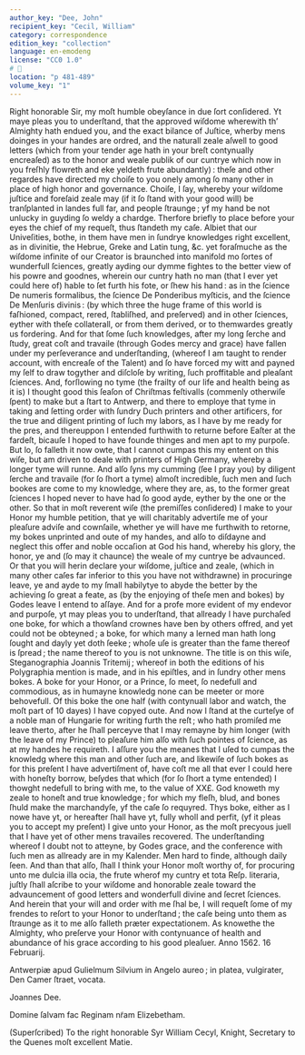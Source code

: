 ```yaml
---
author_key: "Dee, John"
recipient_key: "Cecil, William"
category: correspondence
edition_key: "collection"
language: en-emodeng
license: "CC0 1.0"
# 🤷
location: "p 481-489"
volume_key: "1"
---
```

Right honorable Sir, my moſt
humble obeyſance in due ſort
conſidered. Yt maye pleas you to
underſtand, that the approved wiſdome
wherewith th’ Almighty hath endued
you, and the exact bilance of Juſtice,
wherby mens doinges in your handes
are ordred, and the naturall zeale
aſwell to good letters (which from
your tender age hath in your breſt
contynually encreaſed) as to the
honor and weale publik of our cuntrye
which now in you freſhly flowreth
and eke yeldeth frute abundantly) :
theſe and other regardes have directed
my choiſe to you onely among ſo
many other in place of high honor
and governance. Choiſe, I ſay,
whereby your wiſdome juſtice and
foreſaid zeale may (if it ſo ſtand with
your good will) be tranſplanted in
landes full far, and people ſtraunge ;
yf my hand be not unlucky in
guyding ſo weldy a chardge. Therfore
briefly to place before your eyes the
chief of my requeſt, thus ſtandeth
my caſe. Albiet that our
Univeſities, bothe, in them have men in
ſundrye knowledges right excellent,
as in divinitie, the Hebrue, Greke
and Latin tung, &c. yet foraſmuche
as the wiſdome infinite of our
Creator is braunched into manifold mo
ſortes of wunderfull ſciences, greatly
ayding our dymme fightes to the
better view of his powre and goodnes,
wherein our cuntry hath no man (that
I ever yet could here of) hable to ſet
furth his fote, or ſhew his hand : as
in the ſcience De numeris formalibus,
the ſcience De Ponderibus myſticis,
and the ſcience De Menſuris divinis :
(by which three the huge frame of
this world is faſhioned, compact,
rered, ſtabliſhed, and preſerved) and
in other ſciences, eyther with theſe
collaterall, or from them derived, or
to themwardes greatly us fordering.
And for that ſome ſuch knowledges,
after my long ſerche and ſtudy, great
coſt and travaile (through Godes
mercy and grace) have fallen under
my perſeverance and underſtanding,
(whereof I am taught to render
account, with encreaſe of the Talent)
and ſo have forced my witt and
payned my ſelf to draw togyther and
diſcloſe by writing, ſuch proffitable
and pleaſant ſciences. And,
forſlowing no tyme (the frailty of our life
and health being as it is) I thought good
this ſeaſon of Chriſtmas
feſtivalls (commenly otherwiſe ſpent) to
make but a ſtart to Antwerp, and
there to employe that tyme in taking
and ſetting order with ſundry Duch
printers and other artificers, for the
true and diligent printing of ſuch my
labors, as I have by me ready for the
pres, and thereuppon I entended
furthwith to returne before Eaſter at
the fardeſt, bicauſe I hoped to have
founde thinges and men apt to my
purpoſe. But lo, ſo falleth it now
owte, that I cannot cumpas this my
entent on this wiſe, but am driven to
deale with printers of High
Germany, whereby a longer tyme will
runne. And alſo ſyns my cumming
(ſee I pray you) by diligent ſerche
and travaile (for ſo ſhort a tyme)
almoſt incredible, ſuch men and ſuch
bookes are come to my knowledge,
where they are, as, to the former
great ſciences I hoped never to have
had ſo good ayde, eyther by the one
or the other. So that in moſt
reverent wiſe (the premiſſes conſidered)
I make to your Honor my humble
petition, that ye will charitably
advertiſe me of your pleaſure adviſe and
cownſaile, whether ye will have me
furthwith to retorne, my bokes
unprinted and oute of my handes, and
alſo to diſdayne and neglect this offer
and noble occaſion at God his hand,
whereby his glory, the honor, ye and
(ſo may it chaunce) the weale of my
cuntrye be advaunced. Or that
you will herin declare your wiſdome,
juſtice and zeale, (which in many
other caſes far inferior to this you
have not withdrawne) in procuringe
leave, ye and ayde to my ſmall
habilytye to abyde the better by the
achieving ſo great a feate, as (by the
enjoying of theſe men and bokes) by
Godes leave I entend to aſſaye. And
for a profe more evident of my
endevor and purpoſe, yt may pleas you
to underſtand, that allready I have
purchaſed one boke, for which a
thowſand crownes have ben by others
offred, and yet could not be obteyned ;
a boke, for which many a lerned man
hath long ſought and dayly yet doth
ſeeke ; whoſe uſe is greater than the
fame thereof is ſpread ; the name
thereof to you is not unknowne. The
title is on this wiſe, Steganographia
Joannis Tritemij ; whereof in both the
editions of his Polygraphia mention
is made, and in his epiſtles, and in
ſundry other mens bokes. A boke
for your Honor, or a Prince, ſo meet,
ſo nedefull and commodious, as in
humayne knowledg none can be meeter
or more behovefull. Of this boke
the one half (with contynuall labor
and watch, the moſt part of 10 dayes)
I have copyed oute. And now I
ſtand at the curteſye of a noble man
of Hungarie for writing furth the
reſt ; who hath promiſed me leave
therto, after he ſhall perceyve that
I may remayne by him longer (with
the leave of my Prince) to pleaſure
him alſo with ſuch pointes of ſcience,
as at my handes he requireth.
I aſſure you the meanes that I uſed
to cumpas the knowledg where this
man and other ſuch are, and
likewiſe of ſuch bokes as for this
preſent I have advertiſment of, have
coſt me all that ever I could here
with honeſty borrow, beſydes that
which (for ſo ſhort a tyme entended)
I thowght nedefull to bring with me,
to the value of ⅩⅩ£. God knoweth
my zeale to honeſt and true
knowledge ; for which my fleſh, blud, and
bones ſhuld make the marchandyſe,
yf the caſe ſo requyred. Thys boke,
either as I nowe have yt, or
hereafter ſhall have yt, fully wholl and
perfit, (yf it pleas you to accept my
preſent) I give unto your Honor, as
the moſt precyous juell that I have
yet of other mens travailes recovered.
The underſtanding whereof I doubt
not to atteyne, by Godes grace, and
the conference with ſuch men as
allready are in my Kalender. Men
hard to finde, although daily ſeen.
And than that alſo, ſhall I think
your Honor moſt worthy of, for
procuring unto me dulcia illa ocia, the
frute wherof my cuntry et tota Reſp.
literaria, juſtly ſhall aſcribe to your
wiſdome and honorable zeale toward
the advauncement of good letters and
wonderfull divine and ſecret ſciences.
And herein that your will and
order with me ſhal be, I will requeſt
ſome of my frendes to reſort to your
Honor to underſtand ; the caſe being
unto them as ſtraunge as it to me
alſo falleth præter expectationem. As
knowethe the Almighty, who
preſerve your Honor with contynuance
of health and abundance of his grace
according to his good pleaſuer. Anno
1562. 16 Februarij.

Antwerpiæ apud Gulielmum Silvium
in Angelo aureo ; in platea, vulgirater,
Den Camer ſtraet, vocata.

Joannes Dee.

Domine ſalvam fac Reginam nr̃am
Elizebetham.

(Superſcribed)
To the right honorable Syr
William Cecyl, Knight,
Secretary to the Quenes moſt
excellent Matie.
